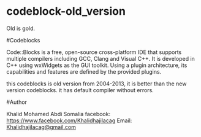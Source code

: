 # codeblock-old_version
Old is gold.  

#Codeblocks

Code::Blocks is a free, open-source cross-platform IDE that supports multiple compilers including GCC, Clang and Visual C++. It is developed in C++ using wxWidgets as the GUI toolkit. Using a plugin architecture, its capabilities and features are defined by the provided plugins.

this codeblocks is old version from 2004-2013, it is better than the new version codeblocks. it has default compiler without errors.


#Author

Khalid Mohamed Abdi
Somalia
facebook: https://www.facebook.com/Khalidhajilacag
Email: Khalidhajilacag@gmail.com
